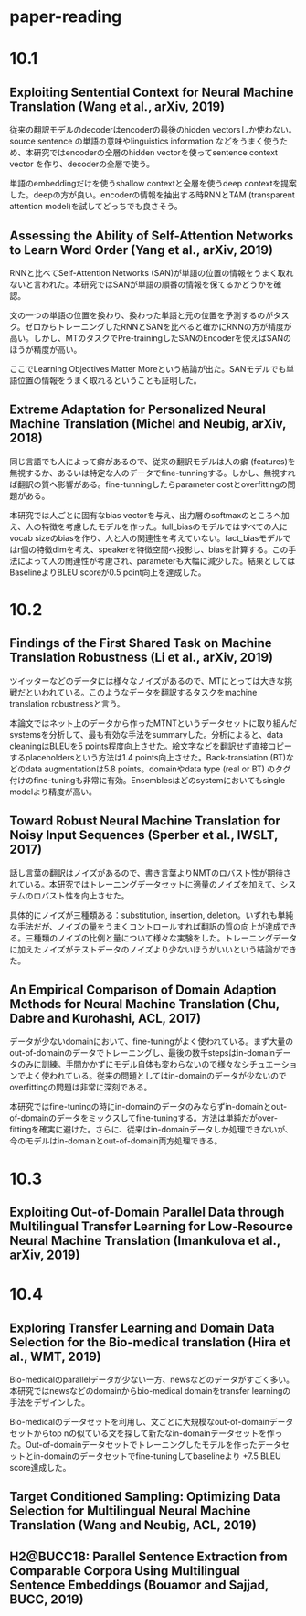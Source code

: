 # paper-reading

# 10.1

##  Exploiting Sentential Context for Neural Machine Translation (Wang et al., arXiv, 2019)

従来の翻訳モデルのdecoderはencoderの最後のhidden vectorsしか使わない。source sentence の単語の意味やlinguistics information などをうまく使うため、本研究ではencoderの全層のhidden vectorを使ってsentence context vector を作り、decoderの全層で使う。

単語のembeddingだけを使うshallow contextと全層を使うdeep contextを提案した。deepの方が良い。encoderの情報を抽出する時RNNとTAM (transparent attention model)を試してどっちでも良さそう。 

##  Assessing the Ability of Self-Attention Networks to Learn Word Order (Yang et al., arXiv, 2019)

RNNと比べてSelf-Attention Networks (SAN)が単語の位置の情報をうまく取れないと言われた。本研究ではSANが単語の順番の情報を保てるかどうかを確認。

文の一つの単語の位置を換わり、換わった単語と元の位置を予測するのがタスク。ゼロからトレーニングしたRNNとSANを比べると確かにRNNの方が精度が高い。しかし、MTのタスクでPre-trainingしたSANのEncoderを使えばSANのほうが精度が高い。

ここでLearning Objectives Matter Moreという結論が出た。SANモデルでも単語位置の情報をうまく取れるということも証明した。



## Extreme Adaptation for Personalized Neural Machine Translation (Michel and **Neubig**, arXiv, 2018)

同じ言語でも人によって癖があるので、従来の翻訳モデルは人の癖 (features)を無視するか、あるいは特定な人のデータでfine-tunningする。しかし、無視すれば翻訳の質へ影響がある。fine-tunningしたらparameter costとoverfittingの問題がある。

本研究では人ごとに固有なbias vectorを与え、出力層のsoftmaxのところへ加え、人の特徴を考慮したモデルを作った。full_biasのモデルではすべての人にvocab sizeのbiasを作り、人と人の関連性を考えていない。fact_biasモデルではr個の特徴dimを考え、speakerを特徴空間へ投影し、biasを計算する。この手法によって人の関連性が考慮され、parameterも大幅に減少した。結果としてはBaselineよりBLEU scoreが0.5 point向上を達成した。

# 10.2

## Findings of the First Shared Task on Machine Translation Robustness (Li et al., arXiv, 2019)

ツイッターなどのデータには様々なノイズがあるので、MTにとっては大きな挑戦だといわれている。このようなデータを翻訳するタスクをmachine translation robustnessと言う。

本論文ではネット上のデータから作ったMTNTというデータセットに取り組んだsystemsを分析して、最も有効な手法をsummaryした。分析によると、data cleaningはBLEUを5 points程度向上させた。絵文字などを翻訳せず直接コピーするplaceholdersという方法は1.4 points向上させた。Back-translation (BT)などのdata augmentationは5.8 points。domainやdata type (real or BT) のタグ付けのfine-tuningも非常に有効。Ensemblesはどのsystemにおいてもsingle modelより精度が高い。

## Toward Robust Neural Machine Translation for Noisy Input Sequences (Sperber et al., IWSLT, 2017)

話し言葉の翻訳はノイズがあるので、書き言葉よりNMTのロバスト性が期待されている。本研究ではトレーニングデータセットに適量のノイズを加えて、システムのロバスト性を向上させた。

具体的にノイズが三種類ある：substitution, insertion, deletion。いずれも単純な手法だが、ノイズの量をうまくコントロールすれば翻訳の質の向上が達成できる。三種類のノイズの比例と量について様々な実験をした。トレーニングデータに加えたノイズがテストデータのノイズより少ないほうがいいという結論ができた。

## An Empirical Comparison of Domain Adaption Methods for Neural Machine Translation (Chu, Dabre and Kurohashi, ACL, 2017)

データが少ないdomainにおいて、fine-tuningがよく使われている。まず大量のout-of-domainのデータでトレーニングし、最後の数千stepsはin-domainデータのみに訓練。手間かかずにモデル自体も変わらないので様々なシチュエーションでよく使われている。従来の問題としてはin-domainのデータが少ないのでoverfittingの問題は非常に深刻である。

本研究ではfine-tuningの時にin-domainのデータのみならずin-domainとout-of-domainのデータをミックスしてfine-tuningする。方法は単純だがover-fittingを確実に避けた。さらに、従来はin-domainデータしか処理できないが、今のモデルはin-domainとout-of-domain両方処理できる。 

# 10.3

## Exploiting Out-of-Domain Parallel Data through Multilingual Transfer Learning for Low-Resource Neural Machine Translation (Imankulova et al., arXiv, 2019)


# 10.4

## Exploring Transfer Learning and Domain Data Selection for the Bio-medical translation (Hira et al., WMT, 2019)

Bio-medicalのparallelデータが少ない一方、newsなどのデータがすごく多い。本研究ではnewsなどのdomainからbio-medical domainをtransfer learningの手法をデザインした。

Bio-medicalのデータセットを利用し、文ごとに大規模なout-of-domainデータセットからtop nの似ている文を探して新たなin-domainデータセットを作った。Out-of-domainデータセットでトレーニングしたモデルを作ったデータセットとin-domainのデータセットでfine-tuningしてbaselineより +7.5 BLEU score達成した。

## Target Conditioned Sampling: Optimizing Data Selection for Multilingual Neural Machine Translation (Wang and Neubig, ACL, 2019)

## H2@BUCC18: Parallel Sentence Extraction from Comparable Corpora Using Multilingual Sentence Embeddings (Bouamor and Sajjad, BUCC, 2019)



